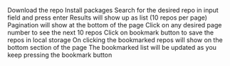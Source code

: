 Download the repo
Install packages
Search for the desired repo in input field and press enter
Results will show up as list (10 repos per page)
Pagination will show at the bottom of the page
Click on any desired page number to see the next 10 repos
Click on bookmark button to save the repos in local storage
On clicking the bookmarked repos will show on the bottom section of the page
The bookmarked list will be updated as you keep pressing the bookmark button
